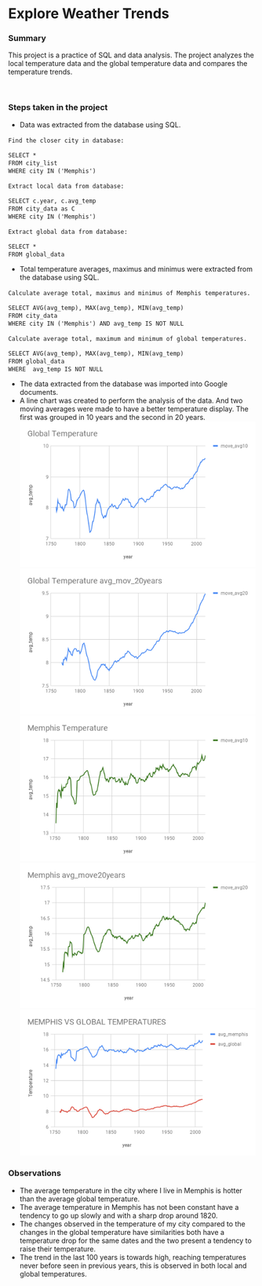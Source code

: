 # Explore Weather Trends

### Summary

This project is a practice of SQL and data analysis. The project analyzes the local temperature data and the global temperature data and compares the temperature trends.

 
### Steps taken in the project

* Data was extracted from the database using SQL.

`Find the closer city in database:`
~~~~
SELECT *
FROM city_list
WHERE city IN ('Memphis')
~~~~
`Extract local data from database:`
~~~~
SELECT c.year, c.avg_temp
FROM city_data as C
WHERE city IN ('Memphis')
~~~~

`Extract global data from database:`
~~~~
SELECT *
FROM global_data
~~~~
* Total temperature averages, maximus and minimus were extracted from the database using SQL.

`Calculate average total, maximus and minimus of Memphis temperatures.`
~~~~
SELECT AVG(avg_temp), MAX(avg_temp), MIN(avg_temp)
FROM city_data
WHERE city IN ('Memphis') AND avg_temp IS NOT NULL
~~~~
`Calculate average total, maximum and minimum of global temperatures.`
~~~~
SELECT AVG(avg_temp), MAX(avg_temp), MIN(avg_temp)
FROM global_data
WHERE  avg_temp IS NOT NULL
~~~~
* The data extracted from the database was imported into Google documents.
* A line chart was created to perform the analysis of the data. And two moving averages were made to have a better temperature display. The first was grouped in 10 years and the second in 20 years.
![Temperature Global average move 10 years](Global10.png)
![Temperature Global average move 20 years](Global20.png)
![Temperature Memphis average move 10 years](Memphis10.png)
![Temperature Memphis average move 10 years](Memphis20.png)
![Temperature Global vs Memphis](MemphisVsGlobal.png)
### Observations

* The average temperature in the city where I live in Memphis is hotter than the average global temperature.
* The average temperature in Memphis has not been constant have a tendency to go up slowly and with a sharp drop around 1820.
* The changes observed in the temperature of my city compared to the changes in the global temperature have similarities both have a temperature drop for the same dates and the two present a tendency to raise their temperature.
* The trend in the last 100 years is towards high, reaching temperatures never before seen in previous years, this is observed in both local and global temperatures.